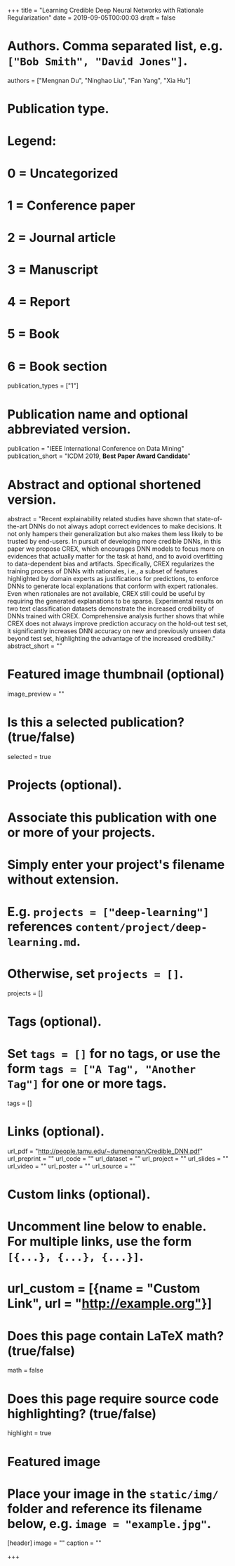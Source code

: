 +++
title = "Learning Credible Deep Neural Networks with Rationale Regularization"
date = 2019-09-05T00:00:03
draft = false

# Authors. Comma separated list, e.g. `["Bob Smith", "David Jones"]`.
authors = ["Mengnan Du", "Ninghao Liu", "Fan Yang", "Xia Hu"]

# Publication type.
# Legend:
# 0 = Uncategorized
# 1 = Conference paper
# 2 = Journal article
# 3 = Manuscript
# 4 = Report
# 5 = Book
# 6 = Book section
publication_types = ["1"]

# Publication name and optional abbreviated version.
publication = "IEEE International Conference on Data Mining"
publication_short = "ICDM 2019, **Best Paper Award Candidate**"

# Abstract and optional shortened version.
abstract = "Recent explainability related studies have shown that state-of-the-art DNNs do not always adopt correct evidences to make decisions. It not only hampers their generalization but also makes them less likely to be trusted by end-users. In pursuit of developing more credible DNNs, in this paper we propose CREX, which encourages DNN models to focus more on evidences that actually matter for the task at hand, and to avoid overfitting to data-dependent bias and artifacts. Specifically, CREX regularizes the training process of DNNs with rationales, i.e., a subset of features highlighted by domain experts as justifications for predictions, to enforce DNNs to generate local explanations that conform with expert rationales. Even when rationales are not available, CREX still could be useful by requiring the generated explanations to be sparse. Experimental results on two text classification datasets demonstrate the increased credibility of DNNs trained with CREX. Comprehensive analysis further shows that while CREX does not always improve prediction accuracy on the hold-out test set, it significantly increases DNN accuracy on new and previously unseen data beyond test set, highlighting the advantage of the increased credibility."
abstract_short = ""

# Featured image thumbnail (optional)
image_preview = ""

# Is this a selected publication? (true/false)
selected = true

# Projects (optional).
#   Associate this publication with one or more of your projects.
#   Simply enter your project's filename without extension.
#   E.g. `projects = ["deep-learning"]` references `content/project/deep-learning.md`.
#   Otherwise, set `projects = []`.
projects = []

# Tags (optional).
#   Set `tags = []` for no tags, or use the form `tags = ["A Tag", "Another Tag"]` for one or more tags.
tags = []

# Links (optional).
url_pdf = "http://people.tamu.edu/~dumengnan/Credible_DNN.pdf"
url_preprint = ""
url_code = ""
url_dataset = ""
url_project = ""
url_slides = ""
url_video = ""
url_poster = ""
url_source = ""

# Custom links (optional).
#   Uncomment line below to enable. For multiple links, use the form `[{...}, {...}, {...}]`.
# url_custom = [{name = "Custom Link", url = "http://example.org"}]

# Does this page contain LaTeX math? (true/false)
math = false

# Does this page require source code highlighting? (true/false)
highlight = true

# Featured image
# Place your image in the `static/img/` folder and reference its filename below, e.g. `image = "example.jpg"`.
[header]
image = ""
caption = ""

+++
